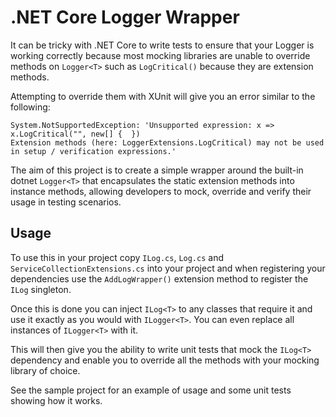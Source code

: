 # .NET Core Logger Wrapper

It can be tricky with .NET Core to write tests to ensure that your Logger is working correctly because most mocking libraries are unable to override methods on `Logger<T>` such as `LogCritical()` because they are extension methods.

Attempting to override them with XUnit will give you an error similar to the following:

```
System.NotSupportedException: 'Unsupported expression: x => x.LogCritical("", new[] {  })
Extension methods (here: LoggerExtensions.LogCritical) may not be used in setup / verification expressions.'
```

The aim of this project is to create a simple wrapper around the built-in dotnet `Logger<T>` that encapsulates the static extension methods into instance methods, allowing developers to mock, override and verify their usage in testing scenarios.

## Usage

To use this in your project copy `ILog.cs`, `Log.cs` and `ServiceCollectionExtensions.cs` into your project and when registering your dependencies use the `AddLogWrapper()` extension method to register the `ILog` singleton.

Once this is done you can inject `ILog<T>` to any classes that require it and use it exactly as you would with `ILogger<T>`. You can even replace all instances of `ILogger<T>` with it.

This will then give you the ability to write unit tests that mock the `ILog<T>` dependency and enable you to override all the methods with your mocking library of choice.

See the sample project for an example of usage and some unit tests showing how it works.